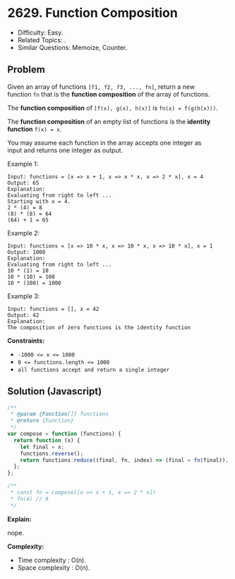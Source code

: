 # 2629. Function Composition

- Difficulty: Easy.
- Related Topics: .
- Similar Questions: Memoize, Counter.

## Problem

Given an array of functions `[f1, f2, f3, ..., fn]`, return a new function `fn` that is the **function composition** of the array of functions.

The **function composition** of `[f(x), g(x), h(x)]` is `fn(x) = f(g(h(x)))`.

The **function composition** of an empty list of functions is the **identity function** `f(x) = x`.

You may assume each function in the array accepts one integer as input and returns one integer as output.

Example 1:

```
Input: functions = [x => x + 1, x => x * x, x => 2 * x], x = 4
Output: 65
Explanation:
Evaluating from right to left ...
Starting with x = 4.
2 * (4) = 8
(8) * (8) = 64
(64) + 1 = 65
```

Example 2:

```
Input: functions = [x => 10 * x, x => 10 * x, x => 10 * x], x = 1
Output: 1000
Explanation:
Evaluating from right to left ...
10 * (1) = 10
10 * (10) = 100
10 * (100) = 1000
```

Example 3:

```
Input: functions = [], x = 42
Output: 42
Explanation:
The composition of zero functions is the identity function
```

**Constraints:**

- `-1000 <= x <= 1000`
- `0 <= functions.length <= 1000`
- `all functions accept and return a single integer`

## Solution (Javascript)

```javascript
/**
 * @param {Function[]} functions
 * @return {Function}
 */
var compose = function (functions) {
  return function (x) {
    let final = x;
    functions.reverse();
    return functions.reduce((final, fn, index) => (final = fn(final)), x);
  };
};

/**
 * const fn = compose([x => x + 1, x => 2 * x])
 * fn(4) // 9
 */
```

**Explain:**

nope.

**Complexity:**

- Time complexity : O(n).
- Space complexity : O(n).
